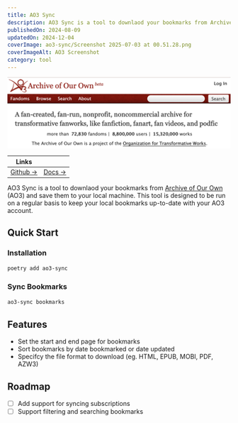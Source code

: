 ```yaml
---
title: AO3 Sync
description: AO3 Sync is a tool to downlaod your bookmarks from Archive of Our Own (AO3) and save them to your local machine.
publishedOn: 2024-08-09
updatedOn: 2024-12-04
coverImage: ao3-sync/Screenshot 2025-07-03 at 00.51.28.png
coverImageAlt: AO3 Screenshot
category: tool
---
```


![AO3 Screenshot](<ao3-sync/Screenshot 2025-07-03 at 00.51.28.png>)

| Links | |
| ------ | ------- |
| [Github →](https://github.com/thalida/ao3-sync) | [Docs →](https://thalida.github.io/ao3-sync/) |

AO3 Sync is a tool to downlaod your bookmarks from [Archive of Our Own](https://archiveofourown.org) (AO3)
and save them to your local machine. This tool is designed to be run on a regular basis to
keep your local bookmarks up-to-date with your AO3 account.


## Quick Start


### Installation

```bash
poetry add ao3-sync
```


### Sync Bookmarks

```bash
ao3-sync bookmarks
```


## Features

- Set the start and end page for bookmarks
- Sort bookmarks by date bookmarked or date updated
- Specifcy the file format to download (eg. HTML, EPUB, MOBI, PDF, AZW3)


## Roadmap

- [ ] Add support for syncing subscriptions
- [ ] Support filtering and searching bookmarks
